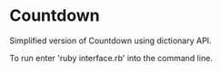 # Countdown

Simplified version of Countdown using dictionary API.

To run enter 'ruby interface.rb' into the command line.

